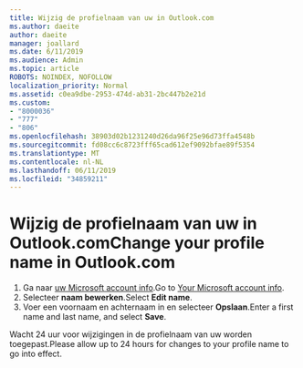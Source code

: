```yaml
---
title: Wijzig de profielnaam van uw in Outlook.com
ms.author: daeite
author: daeite
manager: joallard
ms.date: 6/11/2019
ms.audience: Admin
ms.topic: article
ROBOTS: NOINDEX, NOFOLLOW
localization_priority: Normal
ms.assetid: c0ea9dbe-2953-474d-ab31-2bc447b2e21d
ms.custom:
- "8000036"
- "777"
- "806"
ms.openlocfilehash: 38903d02b1231240d26da96f25e96d73ffa4548b
ms.sourcegitcommit: fd08cc6c8723fff65cad612ef9092bfae89f5354
ms.translationtype: MT
ms.contentlocale: nl-NL
ms.lasthandoff: 06/11/2019
ms.locfileid: "34859211"
---
```

# <a name="change-your-profile-name-in-outlookcom"></a><span data-ttu-id="6b8bb-102">Wijzig de profielnaam van uw in Outlook.com</span><span class="sxs-lookup"><span data-stu-id="6b8bb-102">Change your profile name in Outlook.com</span></span>

1. <span data-ttu-id="6b8bb-103">Ga naar [uw Microsoft account info](https://go.microsoft.com/fwlink/p/?linkid=860841).</span><span class="sxs-lookup"><span data-stu-id="6b8bb-103">Go to [Your Microsoft account info](https://go.microsoft.com/fwlink/p/?linkid=860841).</span></span>
2. <span data-ttu-id="6b8bb-104">Selecteer **naam bewerken**.</span><span class="sxs-lookup"><span data-stu-id="6b8bb-104">Select **Edit name**.</span></span>
3. <span data-ttu-id="6b8bb-105">Voer een voornaam en achternaam in en selecteer **Opslaan**.</span><span class="sxs-lookup"><span data-stu-id="6b8bb-105">Enter a first name and last name, and select **Save**.</span></span>

<span data-ttu-id="6b8bb-106">Wacht 24 uur voor wijzigingen in de profielnaam van uw worden toegepast.</span><span class="sxs-lookup"><span data-stu-id="6b8bb-106">Please allow up to 24 hours for changes to your profile name to go into effect.</span></span>
